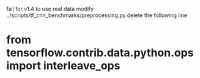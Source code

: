 fail for v1.4 to use real data
modify ../scripts/tf_cnn_benchmarks/preprocessing.py
delete the following line
# from tensorflow.contrib.data.python.ops import interleave_ops
